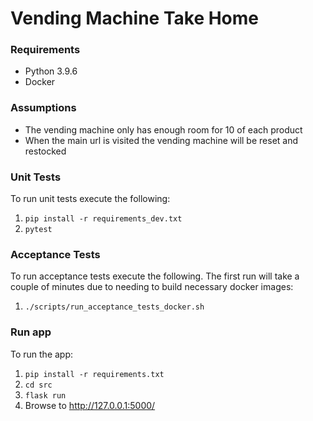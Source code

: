 Vending Machine Take Home
====================

### Requirements
* Python 3.9.6
* Docker


### Assumptions 
* The vending machine only has enough room for 10 of each product
* When the main url is visited the vending machine will be reset and restocked


### Unit Tests
To run unit tests execute the following:
1. `pip install -r requirements_dev.txt`
1. `pytest` 


### Acceptance Tests
To run acceptance tests execute the following.  The first run will take a couple of minutes due to needing to build necessary docker images:
1. `./scripts/run_acceptance_tests_docker.sh`


### Run app
To run the app:
1. `pip install -r requirements.txt`
1. `cd src`
1. `flask run`
1. Browse to http://127.0.0.1:5000/